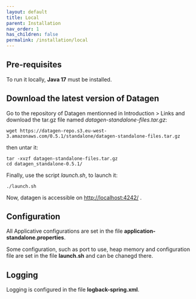 ```yaml
---
layout: default
title: Local
parent: Installation
nav_order: 1
has_children: false
permalink: /installation/local
---
```


## Pre-requisites

To run it locally, **Java 17** must be installed.


## Download the latest version of Datagen

Go to the repository of Datagen mentionned in Introduction > Links and download the tar.gz file named _datagen-standalone-files.tar.gz_:

```shell
wget https://datagen-repo.s3.eu-west-3.amazonaws.com/0.5.1/standalone/datagen-standalone-files.tar.gz 
```

then untar it:

```shell
tar -xvzf datagen-standalone-files.tar.gz
cd datagen_standalone-0.5.1/ 
```

Finally, use the script _launch.sh_, to launch it:

```shell
./launch.sh
```

Now, datagen is accessible on [http://localhost:4242/](http://localhost:4242/) . 


## Configuration

All Applicative configurations are set in the file **application-standalone.properties**.

Some configuration, such as port to use, heap memory and configuration file are set in the file **launch.sh** and can be chanegd there.

## Logging

Logging is configured in the file **logback-spring.xml**.
